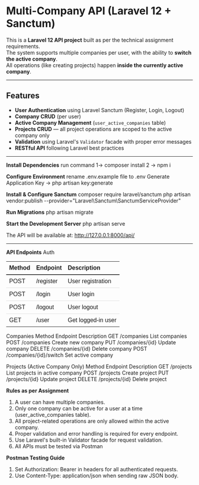 # Multi-Company API (Laravel 12 + Sanctum)

This is a **Laravel 12 API project** built as per the technical assignment requirements.  
The system supports multiple companies per user, with the ability to **switch the active company**.  
All operations (like creating projects) happen **inside the currently active company**.

---

## Features
- **User Authentication** using Laravel Sanctum (Register, Login, Logout)
- **Company CRUD** (per user)
- **Active Company Management** (`user_active_companies` table)
- **Projects CRUD** — all project operations are scoped to the active company only
- **Validation** using Laravel's `Validator` facade with proper error messages
- **RESTful API** following Laravel best practices

---

**Install Dependencies**
run command 1-> composer install
2 -> npm i

**Configure Environment**
rename .env.example file  to .env
Generate Application Key -> php artisan key:generate

**Install & Configure Sanctum**
composer require laravel/sanctum
php artisan vendor:publish --provider="Laravel\Sanctum\SanctumServiceProvider"

**Run Migrations**
php artisan migrate

**Start the Development Server**
php artisan serve

The API will be available at:
http://127.0.0.1:8000/api/

--------------------------------------------------------------------------
**API Endpoints** 
Auth
<!-- API Endpoints Table -->
<table style="width:100%; border-collapse:collapse; font-family: Arial, sans-serif;">
  <thead>
    <tr>
      <th style="text-align:left; padding:8px; border-bottom:2px solid #333;">Method</th>
      <th style="text-align:left; padding:8px; border-bottom:2px solid #333;">Endpoint</th>
      <th style="text-align:left; padding:8px; border-bottom:2px solid #333;">Description</th>
    </tr>
  </thead>
  <tbody>
    <tr>
      <td style="padding:8px; border-bottom:1px solid #ddd;">POST</td>
      <td style="padding:8px; border-bottom:1px solid #ddd;">/register</td>
      <td style="padding:8px; border-bottom:1px solid #ddd;">User registration</td>
    </tr>
    <tr>
      <td style="padding:8px; border-bottom:1px solid #ddd;">POST</td>
      <td style="padding:8px; border-bottom:1px solid #ddd;">/login</td>
      <td style="padding:8px; border-bottom:1px solid #ddd;">User login</td>
    </tr>
    <tr>
      <td style="padding:8px; border-bottom:1px solid #ddd;">POST</td>
      <td style="padding:8px; border-bottom:1px solid #ddd;">/logout</td>
      <td style="padding:8px; border-bottom:1px solid #ddd;">User logout</td>
    </tr>
    <tr>
      <td style="padding:8px;">GET</td>
      <td style="padding:8px;">/user</td>
      <td style="padding:8px;">Get logged-in user</td>
    </tr>
  </tbody>
</table>




Companies
Method	Endpoint	            Description
GET	    /companies	            List companies
POST	/companies	            Create new company
PUT	    /companies/{id}	        Update company
DELETE	/companies/{id}	        Delete company
POST	/companies/{id}/switch	Set active company


Projects (Active Company Only)
Method	Endpoint	        Description
GET	    /projects	        List projects in active company
POST	/projects	        Create project
PUT	    /projects/{id}	    Update project
DELETE	/projects/{id}	    Delete project


**Rules as per Assignment**
1. A user can have multiple companies.
2. Only one company can be active for a user at a time (user_active_companies table).
3. All project-related operations are only allowed within the active company.
4. Proper validation and error handling is required for every endpoint.
5. Use Laravel's built-in Validator facade for request validation.
6. All APIs must be tested via Postman


**Postman Testing Guide**
1. Set Authorization: Bearer <token> in headers for all authenticated requests.
2. Use Content-Type: application/json when sending raw JSON body.

